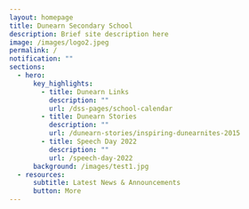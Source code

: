 ```yaml
---
layout: homepage
title: Dunearn Secondary School
description: Brief site description here
image: /images/logo2.jpeg
permalink: /
notification: ""
sections:
  - hero:
      key_highlights:
        - title: Dunearn Links
          description: ""
          url: /dss-pages/school-calendar
        - title: Dunearn Stories
          description: ""
          url: /dunearn-stories/inspiring-dunearnites-2015
        - title: Speech Day 2022
          description: ""
          url: /speech-day-2022
      background: /images/test1.jpg
  - resources:
      subtitle: Latest News & Announcements
      button: More
---
```

